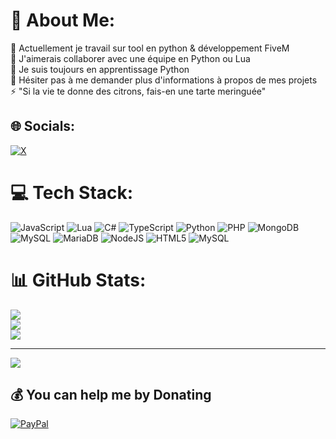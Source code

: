 # 💫 About Me:
🔭 Actuellement je travail sur tool en python & développement FiveM <br>👯 J'aimerais collaborer avec une équipe en Python ou Lua<br>🌱 Je suis toujours en apprentissage Python<br>💬 Hésiter pas à me demander plus d'informations à propos de mes projets<br>⚡ "Si la vie te donne des citrons, fais-en une tarte meringuée"


## 🌐 Socials:
[![X](https://img.shields.io/badge/X-black.svg?logo=X&logoColor=white)](https://x.com/can_y130) 

# 💻 Tech Stack:
![JavaScript](https://img.shields.io/badge/javascript-%23323330.svg?style=for-the-badge&logo=javascript&logoColor=%23F7DF1E) ![Lua](https://img.shields.io/badge/lua-%232C2D72.svg?style=for-the-badge&logo=lua&logoColor=white) ![C#](https://img.shields.io/badge/c%23-%23239120.svg?style=for-the-badge&logo=csharp&logoColor=white) ![TypeScript](https://img.shields.io/badge/typescript-%23007ACC.svg?style=for-the-badge&logo=typescript&logoColor=white) ![Python](https://img.shields.io/badge/python-3670A0?style=for-the-badge&logo=python&logoColor=ffdd54) ![PHP](https://img.shields.io/badge/php-%23777BB4.svg?style=for-the-badge&logo=php&logoColor=white) ![MongoDB](https://img.shields.io/badge/MongoDB-%234ea94b.svg?style=for-the-badge&logo=mongodb&logoColor=white) ![MySQL](https://img.shields.io/badge/mysql-4479A1.svg?style=for-the-badge&logo=mysql&logoColor=white) ![MariaDB](https://img.shields.io/badge/MariaDB-003545?style=for-the-badge&logo=mariadb&logoColor=white) ![NodeJS](https://img.shields.io/badge/node.js-6DA55F?style=for-the-badge&logo=node.js&logoColor=white) ![HTML5](https://img.shields.io/badge/html5-%23E34F26.svg?style=for-the-badge&logo=html5&logoColor=white) ![MySQL](https://img.shields.io/badge/mysql-4479A1.svg?style=for-the-badge&logo=mysql&logoColor=white)
# 📊 GitHub Stats:
![](https://github-readme-stats.vercel.app/api?username=BlackHunters66&theme=shadow_blue&hide_border=false&include_all_commits=false&count_private=false)<br/>
![](https://github-readme-streak-stats.herokuapp.com/?user=BlackHunters66&theme=shadow_blue&hide_border=false)<br/>
![](https://github-readme-stats.vercel.app/api/top-langs/?username=BlackHunters66&theme=shadow_blue&hide_border=false&include_all_commits=false&count_private=false&layout=compact)

---
[![](https://visitcount.itsvg.in/api?id=BlackHunters66&icon=9&color=1)](https://visitcount.itsvg.in)

  ## 💰 You can help me by Donating
  [![PayPal](https://img.shields.io/badge/PayPal-00457C?style=for-the-badge&logo=paypal&logoColor=white)](https://paypal.me/nitroselleronpaypal) 

  
<!-- Proudly created with GPRM ( https://gprm.itsvg.in ) -->
